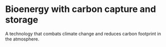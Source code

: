 # Bioenergy with carbon  capture and storage
 A technology that combats climate change and reduces carbon footprint in the atmosphere.
